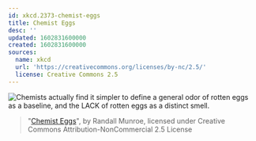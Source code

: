 ```yaml
---
id: xkcd.2373-chemist-eggs
title: Chemist Eggs
desc: ''
updated: 1602831600000
created: 1602831600000
sources:
  name: xkcd
  url: 'https://creativecommons.org/licenses/by-nc/2.5/'
  license: Creative Commons 2.5
---
```

![Chemists actually find it simpler to define a general odor of rotten eggs as a baseline, and the LACK of rotten eggs as a distinct smell.](https://imgs.xkcd.com/comics/chemist_eggs.png)
> "[Chemist Eggs](https://xkcd.com/2373/)", by Randall Munroe, licensed under Creative Commons Attribution-NonCommercial 2.5 License
